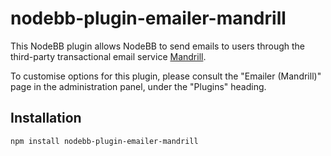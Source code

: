nodebb-plugin-emailer-mandrill
==============================

This NodeBB plugin allows NodeBB to send emails to users through the third-party transactional email service [Mandrill](http://mandrill.com).

To customise options for this plugin, please consult the "Emailer (Mandrill)" page in the administration panel, under the "Plugins" heading.

## Installation

    npm install nodebb-plugin-emailer-mandrill
